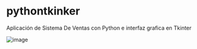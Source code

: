 # pythontkinker
Aplicación de Sistema De Ventas con Python e interfaz grafica en Tkinter

![image](https://github.com/markox21/pythontkinker/assets/107578706/70e3e2f6-642c-4f4f-994c-6e779767312d)
